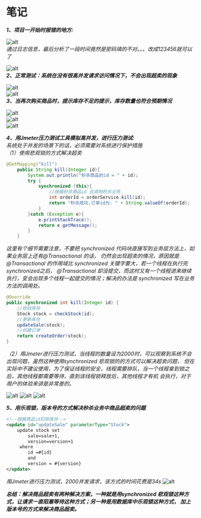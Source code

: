 # 笔记
***1、项目一开始时报错的地方:***

![alt](https://github.com/Microvolume/miaosha/blob/master/src/main/resources/static/image/%E6%88%AA%E5%9B%BE0.png?raw=true)  
*通过日志信息，最后分析了一段时间竟然是密码填的不对。。。改成123456就可以了*  

![alt](https://github.com/Microvolume/miaosha/blob/master/src/main/resources/static/image/%E6%88%AA%E5%9B%BE.png?raw=true)  
***2、正常测试：系统在没有很高并发请求访问情况下，不会出现超卖的现象***  

![alt](https://github.com/Microvolume/miaosha/blob/master/src/main/resources/static/image/%E6%88%AA%E5%9B%BE%20(1).png?raw=true)  
![alt](https://github.com/Microvolume/miaosha/blob/master/src/main/resources/static/image/%E6%88%AA%E5%9B%BE%20(2).png?raw=true)  
***3、当再次购买商品时，提示库存不足的提示，库存数量也符合预期情况***  

![alt](https://github.com/Microvolume/miaosha/blob/master/src/main/resources/static/image/%E6%88%AA%E5%9B%BE%20(3).png?raw=true)  
![alt](https://github.com/Microvolume/miaosha/blob/master/src/main/resources/static/image/%E6%88%AA%E5%9B%BE%20(4).png?raw=true)  
![alt](https://github.com/Microvolume/miaosha/blob/master/src/main/resources/static/image/%E6%88%AA%E5%9B%BE%20(5).png?raw=true)  

***4、用Jmeter压力测试工具模拟高并发，进行压力测试:***  
  *系统处于并发的场景下的话，必须需要对系统进行保护措施*  
  *（1）使用悲观锁的方式解决超卖*
```java
@GetMapping("kill")
    public String kill(Integer id){
        System.out.println("秒杀商品的id = " + id);
        try {
            synchronized (this){
                //根据秒杀商品id 去调用秒杀业务
                int orderId = orderService.kill(id);
                return "秒杀成功,订单id为: " + String.valueOf(orderId);
            }
        }catch (Exception e){
            e.printStackTrace();
            return e.getMessage();
        }
    }
```  
   *这里有个细节需要注意，不要把 synchronized 代码块直接写到业务层方法上，如果业务层上还有@Transactional 的话，
仍然会出现超卖的情况，原因就是@Transactional 的作用域比 synchronized 关键字要大，若一个线程在执行完synchronized之后，
@Transactional 却没提交，而这时又有一个线程进来继续执行，变会出现多个线程一起提交的情况；解决的办法是 synchronized 
写在业务方法的调用处。*  
```java
@Override
public synchronized int kill(Integer id) {
    //校验库存
    Stock stock = checkStock(id);
    //更新库存
    updateSale(stock);
    //创建订单
    return createOrder(stock);
}
```  
  *（2）用Jmeter进行压力测试，当线程的数量设为2000时，可以观察到系统不会出现问题，虽然这种使用synchronized 悲观锁的的方式可以解决超卖问题，
但在实际中不建议使用，为了保证线程的安全，线程需要排队，当一个线程拿到锁之后，其他线程都需要等待，直到该线程锁释放后，其他线程才有机
会执行，对于用户的体验来讲是非常差的。*

![alt](https://github.com/Microvolume/miaosha/blob/master/src/main/resources/static/image/%E6%88%AA%E5%9B%BE%20(6).png?raw=true) 
![alt](https://github.com/Microvolume/miaosha/blob/master/src/main/resources/static/image/%E6%88%AA%E5%9B%BE%20(7).png?raw=true) 
![alt](https://github.com/Microvolume/miaosha/blob/master/src/main/resources/static/image/%E6%88%AA%E5%9B%BE%20(8).png?raw=true)  

***5、用乐观锁，版本号的方式解决秒杀业务中商品超卖的问题***
```xml
<!--根据商品id扣除库存-->
<update id="updateSale" parameterType="Stock">
    update stock set
        sale=sale+1,
        version=version+1
     where
        id =#{id}
        and
        version = #{version}
</update>
```  
*用Jmeter进行压力测试，2000并发请求，该方式的时间花费是34s*
![alt](https://github.com/Microvolume/miaosha/blob/master/src/main/resources/static/image/%E6%88%AA%E5%9B%BE%20(9).png?raw=true) 

***总结：解决商品超卖有两种解决方案，一种就是用synchronized 悲观锁这种方式，让请求一直阻塞等待这种方式；另一种是用数据库中乐观锁这种方式，
加上版本号的方式来解决商品超卖。***

 


